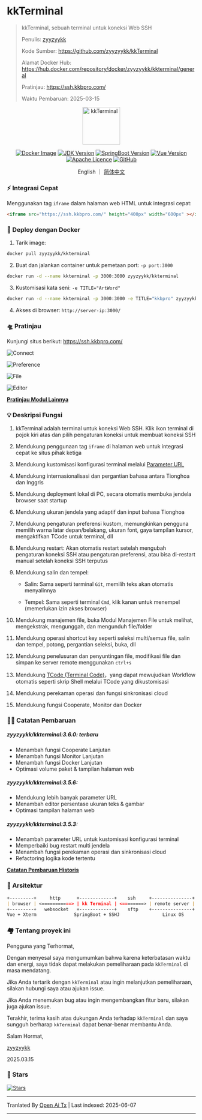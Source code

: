 # kkTerminal

> kkTerminal, sebuah terminal untuk koneksi Web SSH
>
> Penulis: [zyyzyykk](https://github.com/zyyzyykk/)
>
> Kode Sumber: https://github.com/zyyzyykk/kkTerminal
>
> Alamat Docker Hub: https://hub.docker.com/repository/docker/zyyzyykk/kkterminal/general
>
> Pratinjau: https://ssh.kkbpro.com/
>
> Waktu Pembaruan: 2025-03-15
>

<p align="center"><a href="https://ssh.kkbpro.com/" target="_blank" rel="noopener noreferrer"><img width="100" src="https://kkbapps.oss-cn-shanghai.aliyuncs.com/logo/terminal.png" alt="kkTerminal"></a></p>

<p align="center">
  <a href="https://hub.docker.com/repository/docker/zyyzyykk/kkterminal/general"><img src="https://img.shields.io/docker/pulls/zyyzyykk/kkterminal?logo=docker" alt="Docker Image"></a>
  <a href="https://www.oracle.com/cn/java/technologies/downloads/#java8-windows"><img src="https://img.shields.io/badge/jdk-1.8-orange?logo=openjdk&logoColor=%23e3731c" alt="JDK Version"></a>
  <a href="https://spring.io/projects/spring-boot"><img src="https://img.shields.io/badge/springboot-2.7.15-green?color=6db33f&logo=springboot" alt="SpringBoot Version"></a>
  <a href="https://cn.vuejs.org/"><img src="https://img.shields.io/badge/vue-3.x-green?color=42b883&logo=vue.js" alt="Vue Version"></a>
  <a href="https://www.apache.org/licenses/"><img src="https://img.shields.io/badge/licence-Apache-red?logo=apache&logoColor=%23D22128" alt="Apache Licence"></a>
  <a href="https://github.com/zyyzyykk/kkTerminal"><img src="https://img.shields.io/github/stars/zyyzyykk/kkterminal" alt="GitHub"></a>
</p>
<p align="center">English ｜ <a href="https://raw.githubusercontent.com/zyyzyykk/kkTerminal/master/doc/zh_CN/README.md" >简体中文</a></p>

### ⚡ Integrasi Cepat

Menggunakan tag `iframe` dalam halaman web HTML untuk integrasi cepat:

```html
<iframe src="https://ssh.kkbpro.com/" height="400px" width="600px" ></iframe>
```

### 🐳 Deploy dengan Docker

1. Tarik image:

```bash
docker pull zyyzyykk/kkterminal
```

2. Buat dan jalankan container untuk pemetaan port: `-p port:3000`

```bash
docker run -d --name kkterminal -p 3000:3000 zyyzyykk/kkterminal
```

3. Kustomisasi kata seni: `-e TITLE="ArtWord"`

```bash
docker run -d --name kkterminal -p 3000:3000 -e TITLE="kkbpro" zyyzyykk/kkterminal
```

4. Akses di browser: `http://server-ip:3000/`

### 🛸 Pratinjau

Kunjungi situs berikut: https://ssh.kkbpro.com/

![Connect](https://kkbapps.oss-cn-shanghai.aliyuncs.com/terminal/3.6.0/en/Connect.png)

![Preference](https://kkbapps.oss-cn-shanghai.aliyuncs.com/terminal/3.6.0/en/Preference.png)

![File](https://kkbapps.oss-cn-shanghai.aliyuncs.com/terminal/3.6.0/en/File.png)

![Editor](https://kkbapps.oss-cn-shanghai.aliyuncs.com/terminal/3.6.0/en/Editor.png)

[**Pratinjau Modul Lainnya**](https://raw.githubusercontent.com/zyyzyykk/kkTerminal/master/doc/en_US/MODULE.md)

### 💡 Deskripsi Fungsi

1. kkTerminal adalah terminal untuk koneksi Web SSH. Klik ikon terminal di pojok kiri atas dan pilih pengaturan koneksi untuk membuat koneksi SSH

2. Mendukung penggunaan tag `iframe` di halaman web untuk integrasi cepat ke situs pihak ketiga

3. Mendukung kustomisasi konfigurasi terminal melalui [Parameter URL](https://raw.githubusercontent.com/zyyzyykk/kkTerminal/master/doc/en_US/PARAMS.md)

4. Mendukung internasionalisasi dan pergantian bahasa antara Tionghoa dan Inggris

5. Mendukung deployment lokal di PC, secara otomatis membuka jendela browser saat startup

6. Mendukung ukuran jendela yang adaptif dan input bahasa Tionghoa

7. Mendukung pengaturan preferensi kustom, memungkinkan pengguna memilih warna latar depan/belakang, ukuran font, gaya tampilan kursor, mengaktifkan TCode untuk terminal, dll

8. Mendukung restart: Akan otomatis restart setelah mengubah pengaturan koneksi SSH atau pengaturan preferensi, atau bisa di-restart manual setelah koneksi SSH terputus

9. Mendukung salin dan tempel:

   - Salin: Sama seperti terminal `Git`, memilih teks akan otomatis menyalinnya

   - Tempel: Sama seperti terminal `Cmd`, klik kanan untuk menempel (memerlukan izin akses browser)

9. Mendukung manajemen file, buka Modul Manajemen File untuk melihat, mengekstrak, mengunggah, dan mengunduh file/folder

10. Mendukung operasi shortcut key seperti seleksi multi/semua file, salin dan tempel, potong, pergantian seleksi, buka, dll

11. Mendukung penelusuran dan penyuntingan file, modifikasi file dan simpan ke server remote menggunakan `ctrl+s`

12. Mendukung [TCode (Terminal Code)](https://raw.githubusercontent.com/zyyzyykk/kkTerminal/master/doc/en_US/TCODE.md)，yang dapat mewujudkan Workflow otomatis seperti skrip Shell melalui TCode yang dikustomisasi

13. Mendukung perekaman operasi dan fungsi sinkronisasi cloud

14. Mendukung fungsi Cooperate, Monitor dan Docker

### 👨‍💻 Catatan Pembaruan

##### zyyzyykk/kkterminal:3.6.0: terbaru

- Menambah fungsi Cooperate Lanjutan
- Menambah fungsi Monitor Lanjutan
- Menambah fungsi Docker Lanjutan
- Optimasi volume paket & tampilan halaman web

##### zyyzyykk/kkterminal:3.5.6: 

- Mendukung lebih banyak parameter URL
- Menambah editor persentase ukuran teks & gambar
- Optimasi tampilan halaman web

##### zyyzyykk/kkterminal:3.5.3: 

- Menambah parameter URL untuk kustomisasi konfigurasi terminal
- Memperbaiki bug restart multi jendela
- Menambah fungsi perekaman operasi dan sinkronisasi cloud
- Refactoring logika kode tertentu

[**Catatan Pembaruan Historis**](https://raw.githubusercontent.com/zyyzyykk/kkTerminal/master/doc/en_US/UPDATE.md)

### 🧬 Arsitektur

```markdown
+---------+     http      +-------------+    ssh     +---------------+
| browser | <===========> | kk Terminal | <========> | remote server |
+---------+   websocket   +-------------+    sftp    +---------------+
Vue + Xterm              SpringBoot + SSHJ                Linux OS    
```

### 🏘️ Tentang proyek ini

Pengguna yang Terhormat,

Dengan menyesal saya mengumumkan bahwa karena keterbatasan waktu dan energi, saya tidak dapat melakukan pemeliharaan pada `kkTerminal` di masa mendatang.

Jika Anda tertarik dengan `kkTerminal` atau ingin melanjutkan pemeliharaan, silakan hubungi saya atau ajukan issue.

Jika Anda menemukan bug atau ingin mengembangkan fitur baru, silakan juga ajukan issue.

Terakhir, terima kasih atas dukungan Anda terhadap `kkTerminal` dan saya sungguh berharap `kkTerminal` dapat benar-benar membantu Anda.

Salam Hormat,

[zyyzyykk](https://github.com/zyyzyykk/)

2025.03.15

### 🌟 Stars

[![Stars](https://starchart.cc/zyyzyykk/kkTerminal.svg?variant=adaptive)](https://starchart.cc/zyyzyykk/kkTerminal)

---

Tranlated By [Open Ai Tx](https://github.com/OpenAiTx/OpenAiTx) | Last indexed: 2025-06-07

---